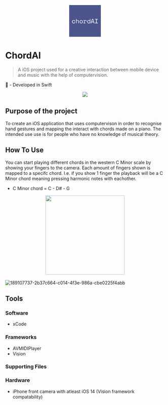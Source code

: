 <p align="center">
  <img width="100" heigh="50" src="https://github.com/ThaDuyx/ChordAI/blob/main/ChordiAI/Supporting%20Files/Assets.xcassets/AppIcon.appiconset/chordAI.png?raw=true" />
</p>

# ChordAI
> A iOS project used for a creative interaction between mobile device and music with the help of computervision.

 - Developed in Swift

<p align="center">
  <img width="350" heigh="300" src="https://github.com/ThaDuyx/ChordAI/blob/main/ChordiAI/Supporting%20Files/Images/iPhone%2013.png?raw=true"/>
</p>

## Purpose of the project
To create an iOS application that uses computervison in order to recognise hand gestures and mapping the interact with chords made on a piano. The intended use use is for people who have no knowledge of musical theory.

## How To Use
You can start playing different chords in the western C Minor scale by showing your fingers to the camera. Each amount of fingers shown is mapped to a specifc chord. I.e. if you show 1 finger the playback will be a C Minor chord meaning pressing harmonic notes with eachother.
- C Minor chord = C - D# - G

<p align="center">
  <img src="https://github.com/ThaDuyx/ChordAI/blob/main/ChordiAI/Supporting%20Files/Images/example.gif" width="250" height="250"/>
</p>

![189107737-2b37c664-c014-4f3e-986a-cbe0225f4abb](https://github.com/ThaDuyx/ChordAI/blob/main/ChordiAI/Supporting%20Files/Images/example.gif)

## Tools

### Software
- xCode

### Frameworks
- AVMIDIPlayer
- Vision

### Supporting Files


### Hardware
- iPhone front camera with atleast iOS 14 (Vision framework compatability)
